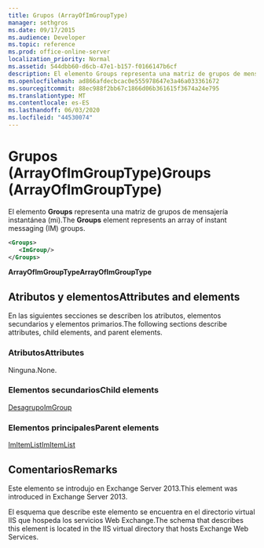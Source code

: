```yaml
---
title: Grupos (ArrayOfImGroupType)
manager: sethgros
ms.date: 09/17/2015
ms.audience: Developer
ms.topic: reference
ms.prod: office-online-server
localization_priority: Normal
ms.assetid: 544dbb60-d6cb-47e1-b157-f0166147b6cf
description: El elemento Groups representa una matriz de grupos de mensajería instantánea (mi).
ms.openlocfilehash: ad866afdecbcac0e555978647e3a46a033361672
ms.sourcegitcommit: 88ec988f2bb67c1866d06b361615f3674a24e795
ms.translationtype: MT
ms.contentlocale: es-ES
ms.lasthandoff: 06/03/2020
ms.locfileid: "44530074"
---
```

# <a name="groups-arrayofimgrouptype"></a><span data-ttu-id="af308-103">Grupos (ArrayOfImGroupType)</span><span class="sxs-lookup"><span data-stu-id="af308-103">Groups (ArrayOfImGroupType)</span></span>

<span data-ttu-id="af308-104">El elemento **Groups** representa una matriz de grupos de mensajería instantánea (mi).</span><span class="sxs-lookup"><span data-stu-id="af308-104">The **Groups** element represents an array of instant messaging (IM) groups.</span></span> 
  
```XML
<Groups>
   <ImGroup/>
</Groups>
```

<span data-ttu-id="af308-105">**ArrayOfImGroupType**</span><span class="sxs-lookup"><span data-stu-id="af308-105">**ArrayOfImGroupType**</span></span>

## <a name="attributes-and-elements"></a><span data-ttu-id="af308-106">Atributos y elementos</span><span class="sxs-lookup"><span data-stu-id="af308-106">Attributes and elements</span></span>

<span data-ttu-id="af308-107">En las siguientes secciones se describen los atributos, elementos secundarios y elementos primarios.</span><span class="sxs-lookup"><span data-stu-id="af308-107">The following sections describe attributes, child elements, and parent elements.</span></span>
  
### <a name="attributes"></a><span data-ttu-id="af308-108">Atributos</span><span class="sxs-lookup"><span data-stu-id="af308-108">Attributes</span></span>

<span data-ttu-id="af308-109">Ninguna.</span><span class="sxs-lookup"><span data-stu-id="af308-109">None.</span></span>
  
### <a name="child-elements"></a><span data-ttu-id="af308-110">Elementos secundarios</span><span class="sxs-lookup"><span data-stu-id="af308-110">Child elements</span></span>

[<span data-ttu-id="af308-111">Desagrupo</span><span class="sxs-lookup"><span data-stu-id="af308-111">ImGroup</span></span>](imgroup.md)
  
### <a name="parent-elements"></a><span data-ttu-id="af308-112">Elementos principales</span><span class="sxs-lookup"><span data-stu-id="af308-112">Parent elements</span></span>

[<span data-ttu-id="af308-113">ImItemList</span><span class="sxs-lookup"><span data-stu-id="af308-113">ImItemList</span></span>](imitemlist.md)
  
## <a name="remarks"></a><span data-ttu-id="af308-114">Comentarios</span><span class="sxs-lookup"><span data-stu-id="af308-114">Remarks</span></span>

<span data-ttu-id="af308-115">Este elemento se introdujo en Exchange Server 2013.</span><span class="sxs-lookup"><span data-stu-id="af308-115">This element was introduced in Exchange Server 2013.</span></span>
  
<span data-ttu-id="af308-116">El esquema que describe este elemento se encuentra en el directorio virtual IIS que hospeda los servicios Web Exchange.</span><span class="sxs-lookup"><span data-stu-id="af308-116">The schema that describes this element is located in the IIS virtual directory that hosts Exchange Web Services.</span></span>
  


